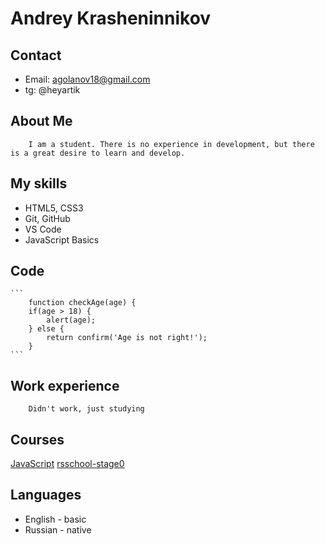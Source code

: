 # Andrey Krasheninnikov
## Contact
   - Email: agolanov18@gmail.com
   - tg: @heyartik

## About Me
        I am a student. There is no experience in development, but there is a great desire to learn and develop.

## My skills
   - HTML5, CSS3
   - Git, GitHub
   - VS Code
   - JavaScript Basics

## Code
    ```
        function checkAge(age) {
        if(age > 18) { 
            alert(age); 
        } else { 
            return confirm('Age is not right!'); 
        } 
    ```

## Work experience
        Didn't work, just studying

## Courses
[JavaScript](https://learn.javascript.ru/)
[rsschool-stage0](https://rs.school/js-stage0/)

## Languages
   - English - basic
   - Russian - native   




   